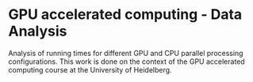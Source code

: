 # GPU accelerated computing - Data Analysis

Analysis of running times for different GPU and CPU parallel processing configurations.
This work is done on the context of the GPU accelerated computing course at the University of Heidelberg.